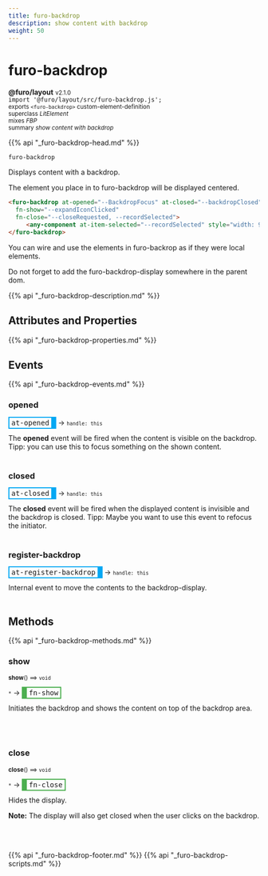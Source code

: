 ```yaml
---
title: furo-backdrop
description: show content with backdrop
weight: 50
---
```


# furo-backdrop
**@furo/layout** <small>v2.1.0</small>
<br>`import '@furo/layout/src/furo-backdrop.js';`<small>
<br>exports `<furo-backdrop>` custom-element-definition
<br>superclass *LitElement*
<br> mixes *FBP*</small>
<br><small>summary *show content with backdrop*</small>

{{% api "_furo-backdrop-head.md" %}}

`furo-backdrop`

Displays content with a backdrop.

The element you place in to furo-backdrop will be displayed centered.


```html
<furo-backdrop at-opened="--BackdropFocus" at-closed="--backdropClosed"
  fn-show="--expandIconClicked"
  fn-close="--closeRequested, --recordSelected">
     <any-component at-item-selected="--recordSelected" style="width: 90vw; height: 90vh"></any-component>
</furo-backdrop>

```

You can wire and use the elements in furo-backrop as if they were local elements.

Do not forget to add the furo-backdrop-display somewhere in the parent dom.

{{% api "_furo-backdrop-description.md" %}}


## Attributes and Properties
{{% api "_furo-backdrop-properties.md" %}}





## Events
{{% api "_furo-backdrop-events.md" %}}

### **opened**
<span  style="border-width:2px 10px 2px 2px; border-style: solid;border-color:  rgb(2, 168, 244);font-family:monospace; padding:2px 4px;">at-opened</span>
→ <small>`handle: this`</small>

The **opened** event will be fired when the content is visible on the backdrop. Tipp: you can use this to focus something on the shown content.
<br><br>
### **closed**
<span  style="border-width:2px 10px 2px 2px; border-style: solid;border-color:  rgb(2, 168, 244);font-family:monospace; padding:2px 4px;">at-closed</span>
→ <small>`handle: this`</small>

The **closed** event will be fired when the displayed content is invisible and the backdrop is closed. Tipp: Maybe you want to use this event to refocus the initiator.
<br><br>
### **register-backdrop**
<span  style="border-width:2px 10px 2px 2px; border-style: solid;border-color:  rgb(2, 168, 244);font-family:monospace; padding:2px 4px;">at-register-backdrop</span>
→ <small>`handle: this`</small>

Internal event to move the contents to the backdrop-display.
<br><br>

## Methods
{{% api "_furo-backdrop-methods.md" %}}



### **show**
<small>**show**() ⟹ `void`</small>

<small>`*`</small> →
<span  style="border-width:2px 2px 2px 10px; border-style: solid;border-color:  rgb(76, 175, 80);font-family:monospace; padding:2px 4px;">fn-show</span>

Initiates the backdrop and shows the content on top of the backdrop area.

<br><br>

### **close**
<small>**close**() ⟹ `void`</small>

<small>`*`</small> →
<span  style="border-width:2px 2px 2px 10px; border-style: solid;border-color:  rgb(76, 175, 80);font-family:monospace; padding:2px 4px;">fn-close</span>

Hides the display.

**Note:** The display will also get closed when the user clicks on the backdrop.

<br><br>




{{% api "_furo-backdrop-footer.md" %}}
{{% api "_furo-backdrop-scripts.md" %}}
